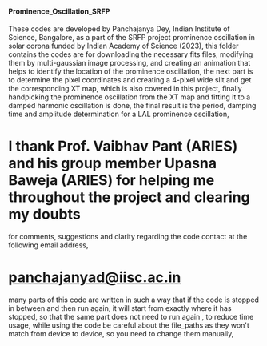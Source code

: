 #### Prominence_Oscillation_SRFP
These codes are developed by Panchajanya Dey, Indian Institute of Science, Bangalore,
as a part of the SRFP project prominence oscillation in solar corona funded by Indian Academy of Science (2023),
this folder contains the codes are for downloading the necessary fits files, modifying them by multi-gaussian image processing,
and creating an animation that helps to identify the location of the prominence oscillation,
the next part is to determine the pixel coordinates and creating a 4-pixel wide slit and get the corresponding XT map,
which is also covered in this project,
finally handpicking the prominence oscillation from the XT map and fitting it to a damped harmonic oscillation is done,
the final result is the period, damping time and amplitude determination for a LAL prominence oscillation,
# I thank Prof. Vaibhav Pant (ARIES) and his group member Upasna Baweja (ARIES) for helping me throughout the project and clearing my doubts
for comments, suggestions and clarity regarding the code contact at the following email address,
# panchajanyad@iisc.ac.in
many parts of this code are written in such a way that if the code is stopped in between and then run again, it will start from exactly where it has stopped,
so that the same part does not need to run again ,
to reduce time usage,
while using the code be careful about the file_paths as they won't match from device to device, so you need to change them manually,
